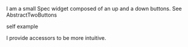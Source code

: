I am a small Spec widget composed of an up and a down buttons.
See AbstractTwoButtons

self example

I provide accessors to be more intuitive.